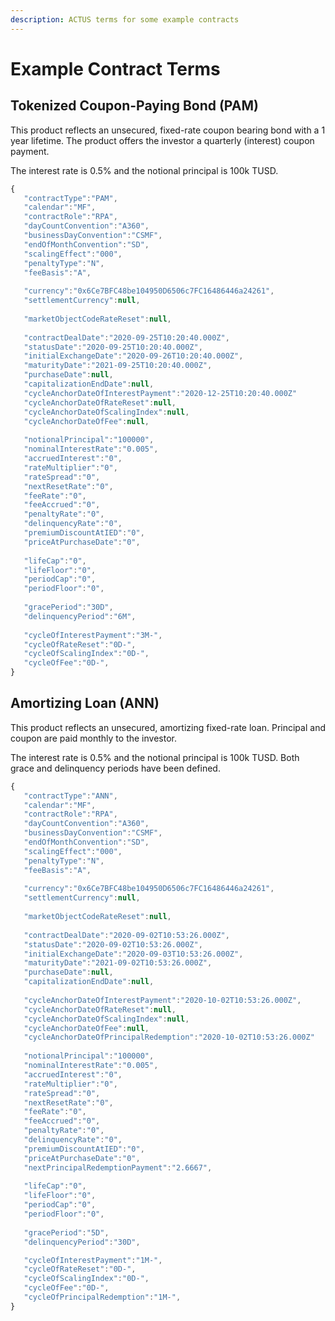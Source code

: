 ```yaml
---
description: ACTUS terms for some example contracts
---
```


# Example Contract Terms

## Tokenized Coupon-Paying Bond \(PAM\)

This product reflects an unsecured, fixed-rate coupon bearing bond with a 1 year lifetime. The product offers the investor a quarterly \(interest\) coupon payment.

The interest rate is 0.5% and the notional principal is 100k TUSD.

```javascript
{
   "contractType":"PAM",
   "calendar":"MF",
   "contractRole":"RPA",
   "dayCountConvention":"A360",
   "businessDayConvention":"CSMF",
   "endOfMonthConvention":"SD",
   "scalingEffect":"000",
   "penaltyType":"N",
   "feeBasis":"A",
   
   "currency":"0x6Ce7BFC48be104950D6506c7FC16486446a24261",
   "settlementCurrency":null,
   
   "marketObjectCodeRateReset":null,
   
   "contractDealDate":"2020-09-25T10:20:40.000Z",
   "statusDate":"2020-09-25T10:20:40.000Z",
   "initialExchangeDate":"2020-09-26T10:20:40.000Z",
   "maturityDate":"2021-09-25T10:20:40.000Z",
   "purchaseDate":null,
   "capitalizationEndDate":null,
   "cycleAnchorDateOfInterestPayment":"2020-12-25T10:20:40.000Z"
   "cycleAnchorDateOfRateReset":null,
   "cycleAnchorDateOfScalingIndex":null,
   "cycleAnchorDateOfFee":null,
   
   "notionalPrincipal":"100000",
   "nominalInterestRate":"0.005",
   "accruedInterest":"0",
   "rateMultiplier":"0",
   "rateSpread":"0",
   "nextResetRate":"0",
   "feeRate":"0",
   "feeAccrued":"0",
   "penaltyRate":"0",
   "delinquencyRate":"0",
   "premiumDiscountAtIED":"0",
   "priceAtPurchaseDate":"0",
   
   "lifeCap":"0",
   "lifeFloor":"0",
   "periodCap":"0",
   "periodFloor":"0",
   
   "gracePeriod":"30D",
   "delinquencyPeriod":"6M",
   
   "cycleOfInterestPayment":"3M-",
   "cycleOfRateReset":"0D-",
   "cycleOfScalingIndex":"0D-",
   "cycleOfFee":"0D-",
}
```

## Amortizing Loan \(ANN\)

This product reflects an unsecured, amortizing fixed-rate loan. Principal and coupon are paid monthly to the investor. 

The interest rate is 0.5% and the notional principal is 100k TUSD. Both grace and delinquency periods have been defined.

```javascript
{
   "contractType":"ANN",
   "calendar":"MF",
   "contractRole":"RPA",
   "dayCountConvention":"A360",
   "businessDayConvention":"CSMF",
   "endOfMonthConvention":"SD",
   "scalingEffect":"000",
   "penaltyType":"N",
   "feeBasis":"A",
   
   "currency":"0x6Ce7BFC48be104950D6506c7FC16486446a24261",
   "settlementCurrency":null,
   
   "marketObjectCodeRateReset":null,
   
   "contractDealDate":"2020-09-02T10:53:26.000Z",
   "statusDate":"2020-09-02T10:53:26.000Z",
   "initialExchangeDate":"2020-09-03T10:53:26.000Z",
   "maturityDate":"2021-09-02T10:53:26.000Z",
   "purchaseDate":null,
   "capitalizationEndDate":null,
   
   "cycleAnchorDateOfInterestPayment":"2020-10-02T10:53:26.000Z",
   "cycleAnchorDateOfRateReset":null,
   "cycleAnchorDateOfScalingIndex":null,
   "cycleAnchorDateOfFee":null,
   "cycleAnchorDateOfPrincipalRedemption":"2020-10-02T10:53:26.000Z"
   
   "notionalPrincipal":"100000",
   "nominalInterestRate":"0.005",
   "accruedInterest":"0",
   "rateMultiplier":"0",
   "rateSpread":"0",
   "nextResetRate":"0",
   "feeRate":"0",
   "feeAccrued":"0",
   "penaltyRate":"0",
   "delinquencyRate":"0",
   "premiumDiscountAtIED":"0",
   "priceAtPurchaseDate":"0",
   "nextPrincipalRedemptionPayment":"2.6667",
   
   "lifeCap":"0",
   "lifeFloor":"0",
   "periodCap":"0",
   "periodFloor":"0",
   
   "gracePeriod":"5D",
   "delinquencyPeriod":"30D",

   "cycleOfInterestPayment":"1M-",
   "cycleOfRateReset":"0D-",
   "cycleOfScalingIndex":"0D-",
   "cycleOfFee":"0D-",
   "cycleOfPrincipalRedemption":"1M-",
}
```

